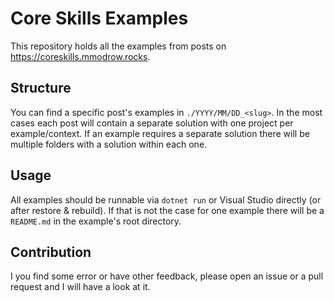 # Core Skills Examples
This repository holds all the examples from posts on https://coreskills.mmodrow.rocks.

## Structure
You can find a specific post's examples in `./YYYY/MM/DD_<slug>`. In the most cases each post will contain a separate solution with one project per example/context. If an example requires a separate solution there will be multiple folders with a solution within each one.

## Usage
All examples should be runnable via `dotnet run` or Visual Studio directly (or after restore & rebuild).
If that is not the case for one example there will be a `README.md` in the example's root directory.

## Contribution
I you find some error or have other feedback, please open an issue or a pull request and I will have a look at it.